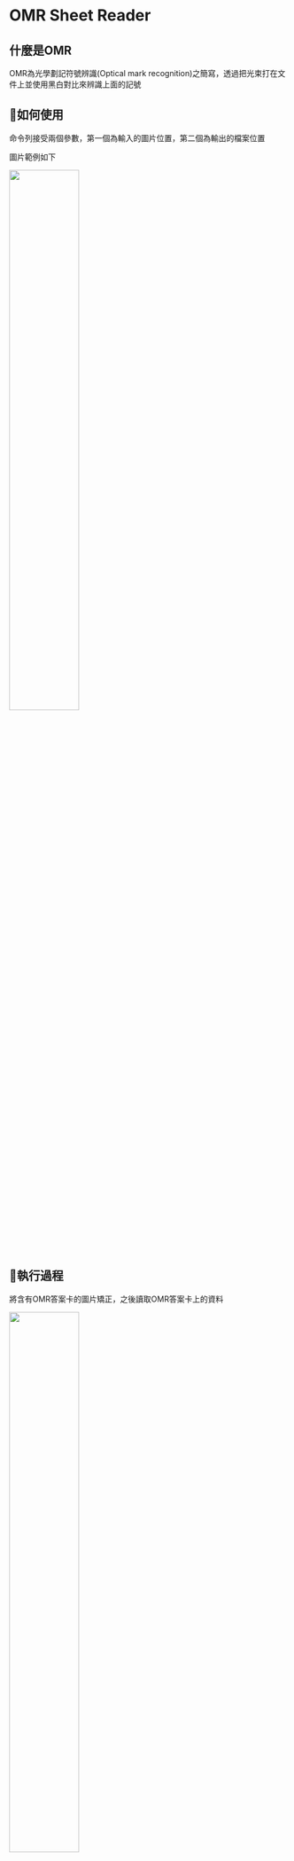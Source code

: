 # OMR Sheet Reader
## 什麼是OMR

OMR為光學劃記符號辨識(Optical mark recognition)之簡寫，透過把光束打在文件上並使用黑白對比來辨識上面的記號

## 🚩如何使用
命令列接受兩個參數，第一個為輸入的圖片位置，第二個為輸出的檔案位置

圖片範例如下

<img src="https://github.com/user-attachments/assets/9d52e7b0-d853-4086-8431-41cdac4152c6" width=50% height=50%>

## 🚩執行過程
將含有OMR答案卡的圖片矯正，之後讀取OMR答案卡上的資料

<img src="https://github.com/user-attachments/assets/3031051d-0f43-4ad9-a197-26df78230b4c" width=50% height=50%>

抓取四個定位點->校正透視變形-> 抓取左側填答區定位點->將答案輸出至txt

## 📝說明
這只是我個人的大學作業，輸出結果可能並不準確!
